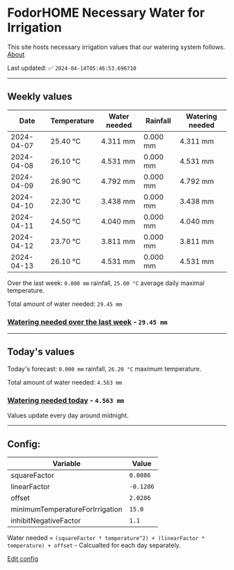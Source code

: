 # FodorHOME Necessary Water for Irrigation

This site hosts necessary irrigation values that our watering system follows. [About](https://github.com/redyau/irrigation)

Last updated: ✅ `2024-04-14T05:46:53.696710`

---

## Weekly values

| Date | Temperature | Water needed | Rainfall | Watering needed |
|-----|-----|-----|-----|-----|
| 2024-04-07 | 25.40 °C | 4.311 mm | 0.000 mm | 4.311 mm |
| 2024-04-08 | 26.10 °C | 4.531 mm | 0.000 mm | 4.531 mm |
| 2024-04-09 | 26.90 °C | 4.792 mm | 0.000 mm | 4.792 mm |
| 2024-04-10 | 22.30 °C | 3.438 mm | 0.000 mm | 3.438 mm |
| 2024-04-11 | 24.50 °C | 4.040 mm | 0.000 mm | 4.040 mm |
| 2024-04-12 | 23.70 °C | 3.811 mm | 0.000 mm | 3.811 mm |
| 2024-04-13 | 26.10 °C | 4.531 mm | 0.000 mm | 4.531 mm |


Over the last week: `0.000 mm` rainfall, `25.00 °C` average daily maximal temperature.

Total amount of water needed: `29.45 mm`

### [Watering needed over the last week](lastweek.txt) - `29.45 mm`

---

## Today's values

Today's forecast: `0.000 mm` rainfall, `26.20 °C` maximum temperature.

Total amount of water needed: `4.563 mm`

### [Watering needed today](today.txt) - `4.563 mm`

Values update every day around midnight.

---

## Config:

| Variable | Value |
|-----|-----|
| squareFactor | `0.0086` |
| linearFactor | `-0.1286` |
| offset | `2.0286` |
| minimumTemperatureForIrrigation | `15.0` |
| inhibitNegativeFactor | `1.1` |

Water needed = `(squareFactor * temperature^2) + (linearFactor * temperature) + offset` - Calcualted for each day separately.

[Edit config](https://github.com/RedyAu/irrigation/edit/main/config.json)
